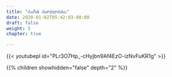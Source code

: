 ```yaml
---
title: "సంగీత నవావధానము"
date: 2020-01-02T05:42:03-08:00
draft: false
weight: 5
chapter: true

---
```


{{< youtubepl id="PLr3O7Hp_-cHyjbn9Af4EzO-izNvFuKR1g" >}}

{{% children showhidden="false" depth="2" %}}

